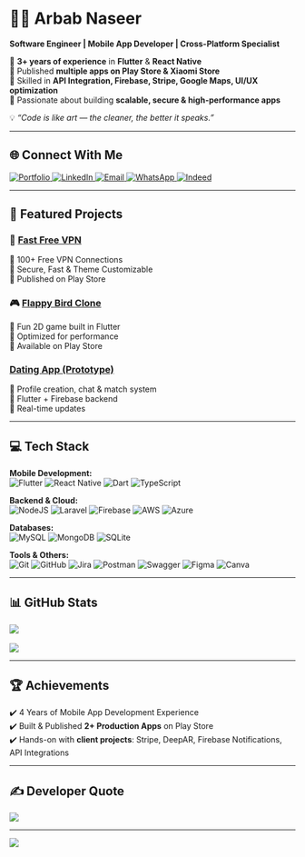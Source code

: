 # 👨‍💻 Arbab Naseer  
**Software Engineer | Mobile App Developer | Cross-Platform Specialist**  

🔹 **3+ years of experience** in **Flutter** & **React Native**  
🔹 Published **multiple apps on Play Store & Xiaomi Store**  
🔹 Skilled in **API Integration, Firebase, Stripe, Google Maps, UI/UX optimization**  
🔹 Passionate about building **scalable, secure & high-performance apps**  

💡 *“Code is like art — the cleaner, the better it speaks.”*  

---

## 🌐 Connect With Me  

<a href="https://arbabnaseer.netlify.app/" target="_blank">
  <img src="https://img.shields.io/badge/🌎 Portfolio-black?style=for-the-badge&logo=firefox&logoColor=%23FF7139" alt="Portfolio"/>
</a>
<a href="https://www.linkedin.com/in/arbab-naseer-395813204/" target="_blank">
  <img src="https://img.shields.io/badge/LinkedIn-blue?style=for-the-badge&logo=linkedin&logoColor=white" alt="LinkedIn"/>
</a>
<a href="mailto:arbabnaseer.dev@gmail.com" target="_blank">
  <img src="https://img.shields.io/badge/Gmail-red?style=for-the-badge&logo=gmail&logoColor=white" alt="Email"/>
</a>
<a href="https://wa.me/+923037671235" target="_blank">
  <img src="https://img.shields.io/badge/WhatsApp-green?style=for-the-badge&logo=whatsapp&logoColor=white" alt="WhatsApp"/>
</a>
<a href="https://profile.indeed.com/p/arbabn-kjssymt" target="_blank">
  <img src="https://img.shields.io/badge/Indeed-blue?style=for-the-badge&logo=indeed&logoColor=white" alt="Indeed"/>
</a>

---

## 🚀 Featured Projects  

### 📱 [Fast Free VPN](https://play.google.com/store)  
🔹 100+ Free VPN Connections  
🔹 Secure, Fast & Theme Customizable  
🔹 Published on Play Store  

### 🎮 [Flappy Bird Clone](https://play.google.com/store)  
🔹 Fun 2D game built in Flutter  
🔹 Optimized for performance  
🔹 Available on Play Store  

###  [Dating App (Prototype)](https://github.com/ArbabNaseer82)  
🔹 Profile creation, chat & match system  
🔹 Flutter + Firebase backend  
🔹 Real-time updates  

---

## 💻 Tech Stack  

**Mobile Development:**  
![Flutter](https://img.shields.io/badge/Flutter-%2302569B.svg?style=for-the-badge&logo=Flutter&logoColor=white) 
![React Native](https://img.shields.io/badge/React_Native-%2320232a.svg?style=for-the-badge&logo=react&logoColor=%2361DAFB) 
![Dart](https://img.shields.io/badge/dart-%230175C2.svg?style=for-the-badge&logo=dart&logoColor=white) 
![TypeScript](https://img.shields.io/badge/typescript-%23007ACC.svg?style=for-the-badge&logo=typescript&logoColor=white)  

**Backend & Cloud:**  
![NodeJS](https://img.shields.io/badge/node.js-6DA55F?style=for-the-badge&logo=node.js&logoColor=white) 
![Laravel](https://img.shields.io/badge/laravel-%23FF2D20.svg?style=for-the-badge&logo=laravel&logoColor=white) 
![Firebase](https://img.shields.io/badge/firebase-%23039BE5.svg?style=for-the-badge&logo=firebase) 
![AWS](https://img.shields.io/badge/AWS-%23FF9900.svg?style=for-the-badge&logo=amazon-aws&logoColor=white) 
![Azure](https://img.shields.io/badge/azure-%230072C6.svg?style=for-the-badge&logo=microsoftazure&logoColor=white)  

**Databases:**  
![MySQL](https://img.shields.io/badge/mysql-4479A1.svg?style=for-the-badge&logo=mysql&logoColor=white) 
![MongoDB](https://img.shields.io/badge/MongoDB-%234ea94b.svg?style=for-the-badge&logo=mongodb&logoColor=white) 
![SQLite](https://img.shields.io/badge/sqlite-%2307405e.svg?style=for-the-badge&logo=sqlite&logoColor=white)  

**Tools & Others:**  
![Git](https://img.shields.io/badge/git-%23F05033.svg?style=for-the-badge&logo=git&logoColor=white) 
![GitHub](https://img.shields.io/badge/github-%23121011.svg?style=for-the-badge&logo=github&logoColor=white) 
![Jira](https://img.shields.io/badge/jira-%230A0FFF.svg?style=for-the-badge&logo=jira&logoColor=white) 
![Postman](https://img.shields.io/badge/Postman-FF6C37?style=for-the-badge&logo=postman&logoColor=white) 
![Swagger](https://img.shields.io/badge/-Swagger-%23Clojure?style=for-the-badge&logo=swagger&logoColor=white) 
![Figma](https://img.shields.io/badge/figma-%23F24E1E.svg?style=for-the-badge&logo=figma&logoColor=white) 
![Canva](https://img.shields.io/badge/Canva-%2300C4CC.svg?style=for-the-badge&logo=Canva&logoColor=white)  

---

## 📊 GitHub Stats  

![](https://github-readme-streak-stats.herokuapp.com/?user=ArbabNaseer82&theme=dark&hide_border=true)<br/>  
![](https://github-profile-trophy.vercel.app/?username=ArbabNaseer82&theme=radical&no-frame=false&no-bg=false&margin-w=4)  
<!-- ![](https://github-readme-activity-graph.vercel.app/graph?username=ArbabNaseer82&theme=radical)  -->

---

## 🏆 Achievements  

✔️ 4 Years of Mobile App Development Experience  
✔️ Built & Published **2+ Production Apps** on Play Store  
✔️ Hands-on with **client projects**: Stripe, DeepAR, Firebase Notifications, API Integrations  

---

## ✍️ Developer Quote  

![](https://quotes-github-readme.vercel.app/api?type=horizontal&theme=radical)  

---

[![](https://visitcount.itsvg.in/api?id=ArbabNaseer82&icon=0&color=0)](https://visitcount.itsvg.in)  

